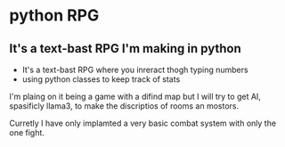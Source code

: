 # python RPG
## It's a text-bast RPG I'm making in python

* It's a text-bast RPG where you inreract thogh typing numbers
* using python classes to keep track of stats

I'm plaing on it being a game with a difind map but I will try to get AI, spasificly llama3, to make the discriptios of rooms an mostors.

Curretly I have only implamted a very basic combat system with only the one fight.
